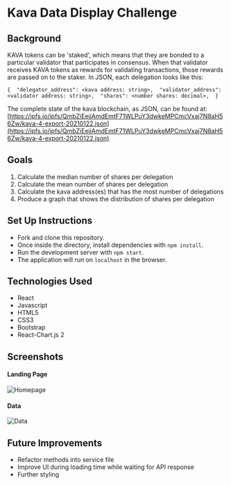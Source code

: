 # Kava Data Display Challenge

## Background 
KAVA tokens can be 'staked', which means that they are bonded to a particular validator that participates in consensus. When that validator receives KAVA tokens as rewards for validating transactions, those rewards are passed on to the staker. In JSON, each delegation looks like this: 

`{ 
"delegator_address": <kava address: string>, 
"validator_address": <validator address: string>, 
"shares": <number shares: decimal>, 
}`

The complete state of the kava blockchain, as JSON, can be found at: 
[https://ipfs.io/ipfs/QmbZiEejjAmdEmtF71WLPuY3dwkeMPCmcVxaj7N8aH56Zw/kava-4-export-20210122.json](https://ipfs.io/ipfs/QmbZiEejjAmdEmtF71WLPuY3dwkeMPCmcVxaj7N8aH56Zw/kava-4-export-20210122.json)

## Goals

1. Calculate the median number of shares per delegation 
2. Calculate the mean number of shares per delegation 
3. Calculate the kava address(es) that has the most number of delegations 
4. Produce a graph that shows the distribution of shares per delegation 


## Set Up Instructions
- Fork and clone this repository.
- Once inside the directory, install dependencies with `npm install`.
- Run the development server with `npm start`.
- The application will run on `localhost` in the browser.

## Technologies Used
- React
- Javascript
- HTML5
- CSS3
- Bootstrap
- React-Chart.js 2

## Screenshots

#### Landing Page
![Homepage](https://user-images.githubusercontent.com/67024033/106222896-09188780-61a6-11eb-8f9c-8c4b3591b5c5.png)

#### Data
![Data](https://user-images.githubusercontent.com/67024033/106222974-32391800-61a6-11eb-9389-00b7228babc4.png)


## Future Improvements
- Refactor methods into service file
- Improve UI during loading time while waiting for API response
- Further styling
